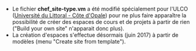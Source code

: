 
 - Le fichier **chef_site-type.vm** a été modifié spécialement pour l'ULCO ([Université du Littoral - Côte d'Opale](http://www.univ-littoral.fr)) pour ne plus faire apparaître la possibilité de créer des espaces de cours et de projets à partir de rien ("Build your own site" n'apparait donc plus). 
 - La création d'espaces s'effectue désormais (juin 2017) à partir de modèles (menu "Create site from template"). 
